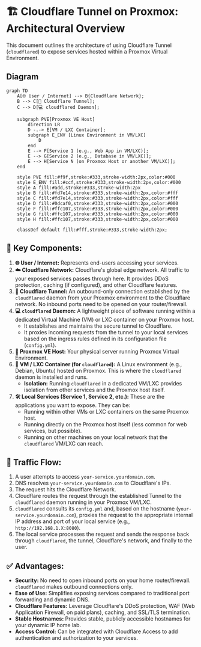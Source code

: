 # 🏗️ Cloudflare Tunnel on Proxmox: Architectural Overview

This document outlines the architecture of using Cloudflare Tunnel (`cloudflared`) to expose services hosted within a Proxmox Virtual Environment.

## Diagram

```mermaid
graph TD
    A[🌐 User / Internet] --> B{Cloudflare Network};
    B --> C[🚀 Cloudflare Tunnel];
    C --> D[💻 cloudflared Daemon];

    subgraph PVE[Proxmox VE Host]
        direction LR
        D -.-> E[VM / LXC Container];
        subgraph E_ENV [Linux Environment in VM/LXC]
            D
        end
        E --> F[Service 1 (e.g., Web App in VM/LXC)];
        E --> G[Service 2 (e.g., Database in VM/LXC)];
        E --> H[Service N (on Proxmox Host or another VM/LXC)];
    end

    style PVE fill:#f9f,stroke:#333,stroke-width:2px,color:#000
    style E_ENV fill:#ccf,stroke:#333,stroke-width:2px,color:#000
    style A fill:#add,stroke:#333,stroke-width:2px
    style B fill:#fd7e14,stroke:#333,stroke-width:2px,color:#fff
    style C fill:#fd7e14,stroke:#333,stroke-width:2px,color:#fff
    style D fill:#0dcaf0,stroke:#333,stroke-width:2px,color:#000
    style F fill:#ffc107,stroke:#333,stroke-width:2px,color:#000
    style G fill:#ffc107,stroke:#333,stroke-width:2px,color:#000
    style H fill:#ffc107,stroke:#333,stroke-width:2px,color:#000

    classDef default fill:#fff,stroke:#333,stroke-width:2px;
```

## 🔑 Key Components:

1.  **🌐 User / Internet:** Represents end-users accessing your services.
2.  **☁️ Cloudflare Network:** Cloudflare's global edge network. All traffic to your exposed services passes through here. It provides DDoS protection, caching (if configured), and other Cloudflare features.
3.  **🚀 Cloudflare Tunnel:** An outbound-only connection established by the `cloudflared` daemon from your Proxmox environment to the Cloudflare network. No inbound ports need to be opened on your router/firewall.
4.  **💻 `cloudflared` Daemon:** A lightweight piece of software running within a dedicated Virtual Machine (VM) or LXC container on your Proxmox host.
    *   It establishes and maintains the secure tunnel to Cloudflare.
    *   It proxies incoming requests from the tunnel to your local services based on the ingress rules defined in its configuration file (`config.yml`).
5.  **🏢 Proxmox VE Host:** Your physical server running Proxmox Virtual Environment.
6.  **🐧 VM / LXC Container (for `cloudflared`):** A Linux environment (e.g., Debian, Ubuntu) hosted on Proxmox. This is where the `cloudflared` daemon is installed and runs.
    *   **Isolation:** Running `cloudflared` in a dedicated VM/LXC provides isolation from other services and the Proxmox host itself.
7.  **🛠️ Local Services (Service 1, Service 2, etc.):** These are the applications you want to expose. They can be:
    *   Running within other VMs or LXC containers on the same Proxmox host.
    *   Running directly on the Proxmox host itself (less common for web services, but possible).
    *   Running on other machines on your local network that the `cloudflared` VM/LXC can reach.

## 🔄 Traffic Flow:

1.  A user attempts to access `your-service.yourdomain.com`.
2.  DNS resolves `your-service.yourdomain.com` to Cloudflare's IPs.
3.  The request hits the Cloudflare Network.
4.  Cloudflare routes the request through the established Tunnel to the `cloudflared` daemon running in your Proxmox VM/LXC.
5.  `cloudflared` consults its `config.yml` and, based on the hostname (`your-service.yourdomain.com`), proxies the request to the appropriate internal IP address and port of your local service (e.g., `http://192.168.1.X:8080`).
6.  The local service processes the request and sends the response back through `cloudflared`, the tunnel, Cloudflare's network, and finally to the user.

## ✅ Advantages:

*   **Security:** No need to open inbound ports on your home router/firewall. `cloudflared` makes outbound connections only.
*   **Ease of Use:** Simplifies exposing services compared to traditional port forwarding and dynamic DNS.
*   **Cloudflare Features:** Leverage Cloudflare's DDoS protection, WAF (Web Application Firewall, on paid plans), caching, and SSL/TLS termination.
*   **Stable Hostnames:** Provides stable, publicly accessible hostnames for your dynamic IP home lab.
*   **Access Control:** Can be integrated with Cloudflare Access to add authentication and authorization to your services.
```
